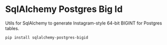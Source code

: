 # SqlAlchemy Postgres Big Id

Utils for SqlAlchemy to generate Instagram-style 64-bit BIGINT for Postgres tables.

```
pip install sqlalchemy-postgres-bigid
```

